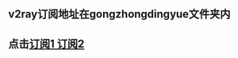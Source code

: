 ## v2ray订阅地址在gongzhongdingyue文件夹内
## 点击<a href='https://raw.githubusercontent.com/zwz1018/hhello_wold/master/gongzhongdingyue/README.md'>订阅1</a><a href='https://raw.githubusercontent.com/zwz1018/hhello_wold/master/gongzhongdingyue/README2.md'> 订阅2</a>
